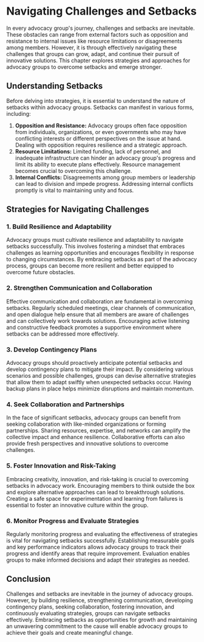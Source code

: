 Navigating Challenges and Setbacks
=============================================



In every advocacy group's journey, challenges and setbacks are inevitable. These obstacles can range from external factors such as opposition and resistance to internal issues like resource limitations or disagreements among members. However, it is through effectively navigating these challenges that groups can grow, adapt, and continue their pursuit of innovative solutions. This chapter explores strategies and approaches for advocacy groups to overcome setbacks and emerge stronger.

Understanding Setbacks
----------------------

Before delving into strategies, it is essential to understand the nature of setbacks within advocacy groups. Setbacks can manifest in various forms, including:

1. **Opposition and Resistance:** Advocacy groups often face opposition from individuals, organizations, or even governments who may have conflicting interests or different perspectives on the issue at hand. Dealing with opposition requires resilience and a strategic approach.
2. **Resource Limitations:** Limited funding, lack of personnel, and inadequate infrastructure can hinder an advocacy group's progress and limit its ability to execute plans effectively. Resource management becomes crucial to overcoming this challenge.
3. **Internal Conflicts:** Disagreements among group members or leadership can lead to division and impede progress. Addressing internal conflicts promptly is vital to maintaining unity and focus.

Strategies for Navigating Challenges
------------------------------------

### 1. Build Resilience and Adaptability

Advocacy groups must cultivate resilience and adaptability to navigate setbacks successfully. This involves fostering a mindset that embraces challenges as learning opportunities and encourages flexibility in response to changing circumstances. By embracing setbacks as part of the advocacy process, groups can become more resilient and better equipped to overcome future obstacles.

### 2. Strengthen Communication and Collaboration

Effective communication and collaboration are fundamental in overcoming setbacks. Regularly scheduled meetings, clear channels of communication, and open dialogue help ensure that all members are aware of challenges and can collectively work towards solutions. Encouraging active listening and constructive feedback promotes a supportive environment where setbacks can be addressed more effectively.

### 3. Develop Contingency Plans

Advocacy groups should proactively anticipate potential setbacks and develop contingency plans to mitigate their impact. By considering various scenarios and possible challenges, groups can devise alternative strategies that allow them to adapt swiftly when unexpected setbacks occur. Having backup plans in place helps minimize disruptions and maintain momentum.

### 4. Seek Collaboration and Partnerships

In the face of significant setbacks, advocacy groups can benefit from seeking collaboration with like-minded organizations or forming partnerships. Sharing resources, expertise, and networks can amplify the collective impact and enhance resilience. Collaborative efforts can also provide fresh perspectives and innovative solutions to overcome challenges.

### 5. Foster Innovation and Risk-Taking

Embracing creativity, innovation, and risk-taking is crucial to overcoming setbacks in advocacy work. Encouraging members to think outside the box and explore alternative approaches can lead to breakthrough solutions. Creating a safe space for experimentation and learning from failures is essential to foster an innovative culture within the group.

### 6. Monitor Progress and Evaluate Strategies

Regularly monitoring progress and evaluating the effectiveness of strategies is vital for navigating setbacks successfully. Establishing measurable goals and key performance indicators allows advocacy groups to track their progress and identify areas that require improvement. Evaluation enables groups to make informed decisions and adapt their strategies as needed.

Conclusion
----------

Challenges and setbacks are inevitable in the journey of advocacy groups. However, by building resilience, strengthening communication, developing contingency plans, seeking collaboration, fostering innovation, and continuously evaluating strategies, groups can navigate setbacks effectively. Embracing setbacks as opportunities for growth and maintaining an unwavering commitment to the cause will enable advocacy groups to achieve their goals and create meaningful change.
